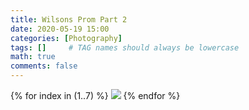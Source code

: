 ```yaml
---
title: Wilsons Prom Part 2
date: 2020-05-19 15:00
categories: [Photography]
tags: []     # TAG names should always be lowercase
math: true
comments: false
---
```


{% for index in (1..7) %}
  <img src="/assets/wilsons_prom_2/Beach-{{forloop.index}}.jpg">
{% endfor %}
